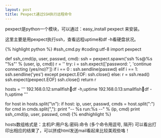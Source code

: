 ```yaml
---
layout: post
title: Pexpect通过SSH执行远程命令
---
```


pexpect是python一个模块，可以通过：easy_install pexpect 来安装。

这里主要是用pexpect执行ssh，查看远程uptime和df -h看硬盘状况。

{% highlight python %}
#ssh_cmd.py
#coding:utf-8
import pexpect

def ssh_cmd(ip, user, passwd, cmd):
    ssh = pexpect.spawn('ssh %s@%s "%s"' % (user, ip, cmd))
    r = ''
    try:
        i = ssh.expect(['password: ', 'continue connecting (yes/no)?'])
        if i == 0 :
            ssh.sendline(passwd)
        elif i == 1:
            ssh.sendline('yes')
    except pexpect.EOF:
        ssh.close()
    else:
        r = ssh.read()
        ssh.expect(pexpect.EOF)
        ssh.close()
    return r

hosts = '''
192.168.0.12:smallfish:1234:df -h,uptime
192.168.0.13:smallfish:1234:df -h,uptime
'''

for host in hosts.split("\n"):
    if host:
        ip, user, passwd, cmds = host.split(":")
        for cmd in cmds.split(","):
            print "-- %s run:%s --" % (ip, cmd)
            print ssh_cmd(ip, user, passwd, cmd)
{% endhighlight %}

hosts数组格式是：主机IP:用户名:密码:命令 (多个命令用逗号, 隔开)
可以看出打印出相应的结果了，可以拼成html发送mail看起来比较美观些咯！

